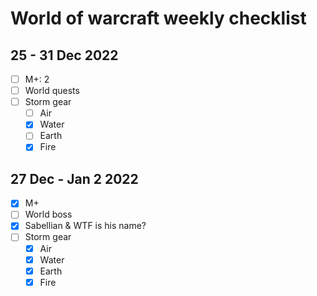 # World of warcraft weekly checklist 

## 25 - 31 Dec 2022

- [ ] M+: 2
- [ ] World quests
- [ ] Storm gear
  - [ ] Air
  - [X] Water
  - [ ] Earth
  - [X] Fire

## 27 Dec  - Jan 2 2022

- [X] M+ 
- [ ] World boss
- [X] Sabellian & WTF is his name?
- [ ] Storm gear
  - [X] Air
  - [X] Water
  - [X] Earth
  - [X] Fire

